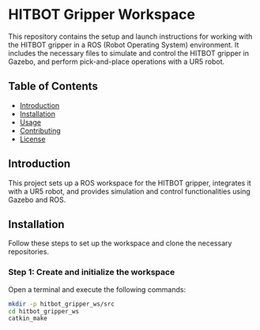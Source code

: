 # HITBOT Gripper Workspace

This repository contains the setup and launch instructions for working with the HITBOT gripper in a ROS (Robot Operating System) environment. It includes the necessary files to simulate and control the HITBOT gripper in Gazebo, and perform pick-and-place operations with a UR5 robot.

## Table of Contents
- [Introduction](#introduction)
- [Installation](#installation)
- [Usage](#usage)
- [Contributing](#contributing)
- [License](#license)

## Introduction
This project sets up a ROS workspace for the HITBOT gripper, integrates it with a UR5 robot, and provides simulation and control functionalities using Gazebo and ROS.

## Installation
Follow these steps to set up the workspace and clone the necessary repositories.

### Step 1: Create and initialize the workspace
Open a terminal and execute the following commands:
```sh
mkdir -p hitbot_gripper_ws/src
cd hitbot_gripper_ws
catkin_make

